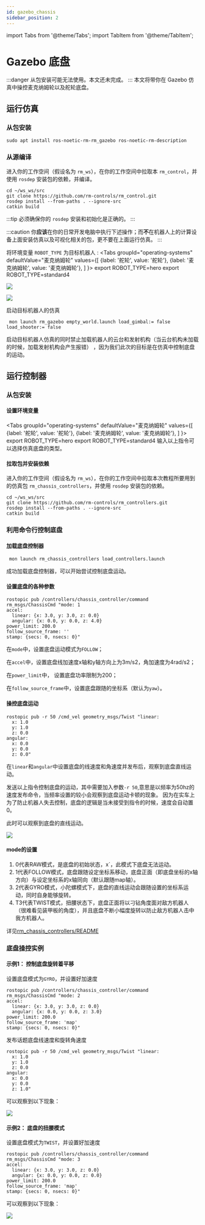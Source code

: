 ```yaml
---
id: gazebo_chassis
sidebar_position: 2
---
```


import Tabs from '@theme/Tabs';
import TabItem from '@theme/TabItem';

# Gazebo 底盘
:::danger
从包安装可能无法使用。本文还未完成。
:::
本文将带你在 Gazebo 仿真中操控麦克纳姆轮以及舵轮底盘。

## 运行仿真
### 从包安装

    sudo apt install ros-noetic-rm-rm_gazebo ros-noetic-rm-description

### 从源编译

进入你的工作空间（假设名为 `rm_ws`），在你的工作空间中拉取本 `rm_control`，并使用 `rosdep` 安装包的依赖，并编译。

```shell
cd ~/ws_ws/src
git clone https://github.com/rm-controls/rm_control.git
rosdep install --from-paths . --ignore-src
catkin build
```

:::tip
必须确保你的 `rosdep` 安装和初始化是正确的。
:::

:::caution
你**应该**在你的日常开发电脑中执行下述操作；而**不**在机器人上的计算设备上面安装仿真以及可视化相关的包，更不要在上面运行仿真。
:::


将环境变量 `ROBOT_TYPE` 为目标机器人 :
<Tabs
groupId="operating-systems"
defaultValue="麦克纳姆轮"
values={[
{label: '舵轮', value: '舵轮'},
{label: '麦克纳姆轮', value: '麦克纳姆轮'},
]
}>
<TabItem value="麦克纳姆轮">export ROBOT_TYPE=hero</TabItem>
<TabItem value="舵轮">export ROBOT_TYPE=standard4</TabItem>
</Tabs>


![](/img/gazebo_chassis/chassis1.png)

![](/img/gazebo_chassis/chassis2.png)

启动目标机器人的仿真

```shell
 mon launch rm_gazebo empty_world.launch load_gimbal:= false load_shooter:= false
```
启动目标机器人仿真的同时禁止加载机器人的云台和发射机构（当云台机构未加载的时候，加载发射机构会产生报错）
，因为我们此次的目标是在仿真中控制底盘的运动。
## 运行控制器

### 从包安装
#### 设置环境变量
<Tabs
groupId="operating-systems"
defaultValue="麦克纳姆轮"
values={[
{label: '舵轮', value: '舵轮'},
{label: '麦克纳姆轮', value: '麦克纳姆轮'},
]
}>
<TabItem value="麦克纳姆轮">export ROBOT_TYPE=hero</TabItem>
<TabItem value="舵轮">export ROBOT_TYPE=standard4</TabItem>
</Tabs>
输入以上指令可以选择仿真底盘的类型。
<br/>

#### 拉取包并安装依赖

进入你的工作空间（假设名为 `rm_ws`），在你的工作空间中拉取本次教程所要用到的仿真包 `rm_chassis_controllers`，并使用 `rosdep` 安装包的依赖。

```shell
cd ~/ws_ws/src
git clone https://github.com/rm-controls/rm_controllers.git
rosdep install --from-paths . --ignore-src
catkin build
```

### 利用命令行控制底盘

#### 加载底盘控制器
```
 mon launch rm_chassis_controllers load_controllers.launch
```
成功加载底盘控制器，可以开始尝试控制底盘运动。

#### 设置底盘的各种参数

```shell
rostopic pub /controllers/chassis_controller/command rm_msgs/ChassisCmd "mode: 1
accel:
  linear: {x: 3.0, y: 3.0, z: 0.0}
  angular: {x: 0.0, y: 0.0, z: 4.0}
power_limit: 200.0
follow_source_frame: ''
stamp: {secs: 0, nsecs: 0}" 
```

在`mode`中，设置底盘运动模式为`FOLLOW`；

在`accel`中，设置底盘线加速度x轴和y轴方向上为3m/s2，角加速度为4rad/s2；

在`power_limit`中， 设置底盘功率限制为200；

在`follow_source_frame`中，设置底盘跟随的坐标系（默认为`yaw`）。

#### 操控底盘运动

```shell
rostopic pub -r 50 /cmd_vel geometry_msgs/Twist "linear:
  x: 1.0
  y: 1.0
  z: 0.0
angular:
  x: 0.0
  y: 0.0
  z: 0.0" 
```
在`linear`和`angular`中设置底盘的线速度和角速度并发布后，观察到底盘直线运动。

发送以上指令控制底盘的运动，其中需要加入参数`-r 50`,意思是以频率为50hz的速度发布命令，当频率设置的较小会观察到底盘运动卡顿的现象。
因为在实车上为了防止机器人失去控制，底盘的逻辑是当未接受到指令的时候，速度会自动置0。

此时可以观察到底盘的直线运动。

![](/img/gazebo_chassis/follow.gif)

#### mode的设置
1. 0代表RAW模式，是底盘的初始状态，x`，此模式下底盘无法运动。
2. 1代表FOLLOW模式，底盘跟随设定坐标系移动，底盘正面（即底盘坐标的x轴方向）与设定坐标系的x轴同向（默认跟随map轴）。
3. 2代表GYRO模式，小陀螺模式下，底盘的直线运动会跟随设置的坐标系运动，同时自身能够旋转。
4. T3代表TWIST模式，扭腰状态下，底盘正面将以刁钻角度面对敌方机器人（很难看见装甲板的角度），并且底盘不断小幅度旋转以防止敌方机器人击中我方机器人。


详见[rm_chassis_controllers/README](https://github.com/rm-controls/rm_controllers/blob/master/rm_chassis_controllers/README.md)

### 底盘操控实例
#### 示例1： 控制底盘旋转着平移

设置底盘模式为`GYRO`，并设置好加速度
```shell
rostopic pub /controllers/chassis_controller/command rm_msgs/ChassisCmd "mode: 2
accel:
  linear: {x: 3.0, y: 3.0, z: 0.0}
  angular: {x: 0.0, y: 0.0, z: 3.0}
power_limit: 200.0
follow_source_frame: 'map'
stamp: {secs: 0, nsecs: 0}" 
```

发布话题底盘线速度和旋转角速度
```shell
rostopic pub -r 50 /cmd_vel geometry_msgs/Twist "linear:
  x: 1.0
  y: 1.0
  z: 0.0
angular:
  x: 0.0
  y: 0.0
  z: 1.0" 
```

可以观察到以下现象：

![](/img/gazebo_chassis/gyro.gif)

#### 示例2： 底盘的扭腰模式

设置底盘模式为`TWIST`，并设置好加速度
```shell
rostopic pub /controllers/chassis_controller/command rm_msgs/ChassisCmd "mode: 3
accel:
  linear: {x: 3.0, y: 3.0, z: 0.0}
  angular: {x: 0.0, y: 0.0, z: 0.0}
power_limit: 200.0
follow_source_frame: 'map'
stamp: {secs: 0, nsecs: 0}" 
```

可以观察到以下现象：

![](/img/gazebo_chassis/twist.gif)
